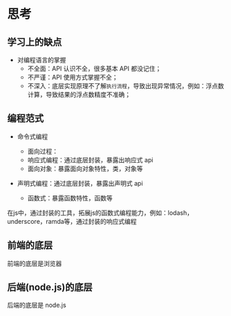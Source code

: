 # 思考

## 学习上的缺点

- 对编程语言的掌握
  - 不全面：API 认识不全，很多基本 API 都没记住；
  - 不严谨：API 使用方式掌握不全；
  - 不深入：底层实现原理不了解`执行流程`，导致出现异常情况，例如：浮点数计算，导致结果的浮点数精度不准确；

## 编程范式

- 命令式编程
  - 面向过程：
  - 响应式编程：通过底层封装，暴露出响应式 api
  - 面向对象：暴露面向对象特性，类，对象等

- 声明式编程：通过底层封装，暴露出声明式 api
  - 函数式：暴露函数特性，函数等

在js中，通过封装的工具，拓展js的函数式编程能力，例如：lodash，underscore，ramda等，通过封装的响应式编程

## 前端的底层

前端的底层是浏览器

## 后端(node.js)的底层

后端的底层是 node.js
